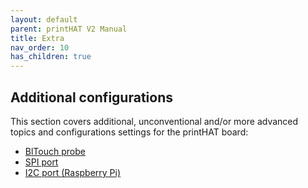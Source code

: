 ```yaml
---
layout: default
parent: printHAT V2 Manual
title: Extra
nav_order: 10
has_children: true
---
```


## Additional configurations
This section covers additional, unconventional and/or more advanced topics and configurations settings for the printHAT board:
- [BlTouch probe]()
- [SPI port]()
- [I2C port (Raspberry Pi)]()
